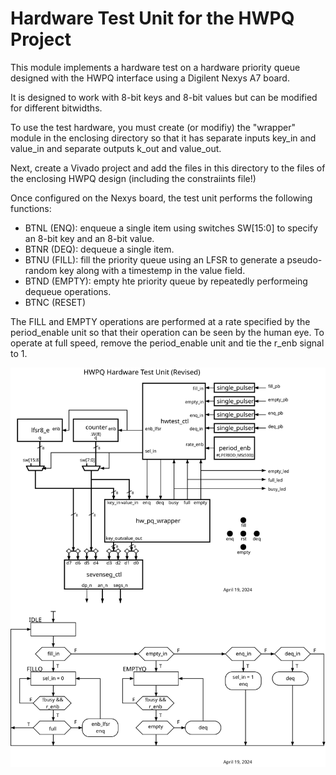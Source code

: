 # Hardware Test Unit for the HWPQ Project
This module implements a hardware test on a hardware priority queue designed with the HWPQ interface using a Digilent Nexys A7 board.

It is designed to work with 8-bit keys and 8-bit values but can be modified for different bitwidths.

To use the test hardware, you must create (or modifiy) the "wrapper" module in the enclosing directory so that it has separate inputs key_in and value_in and separate outputs k_out and value_out.

Next, create a Vivado project and add the files in this directory to the files of the enclosing HWPQ design (including the constraiints file!)

Once configured on the Nexys board, the test unit performs the following functions:
- BTNL (ENQ): enqueue a single item using switches SW[15:0] to specify an 8-bit key and an 8-bit value.
- BTNR (DEQ): dequeue a single item.
- BTNU (FILL): fill the priority queue using an LFSR to generate a pseudo-random key along with a timestemp in the value field.
- BTND (EMPTY): empty hte priority queue by repeatedly performeing dequeue operations.
- BTNC (RESET)

The FILL and EMPTY operations are performed at a rate specified by the period_enable unit so that their operation can be seen by the human eye.  To operate at full speed, remove the period_enable unit and tie the r_enb signal to 1.

![hwpq_test diagram](doc/hwpq_test.svg)
